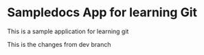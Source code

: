 # Sampledocs App for learning Git

This is a sample application for learning git

This is the changes from dev branch

